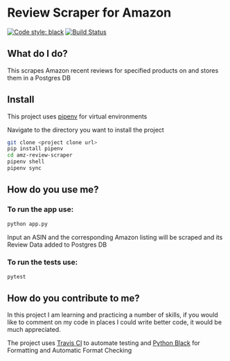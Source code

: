 Review Scraper for Amazon
===
[![Code style: black](https://img.shields.io/badge/code%20style-black-000000.svg)](https://github.com/ambv/black) [![Build Status](https://travis-ci.org/AlanSwenson/amz-review-scraper.svg?branch=master)](https://travis-ci.org/AlanSwenson/amz-review-scraper)

## What do I do?

This scrapes Amazon recent reviews for specified products on and stores them in a Postgres DB

## Install

This project uses [pipenv](https://github.com/pypa/pipenv) for virtual environments

Navigate to the directory you want to install the project

```bash
git clone <project clone url>
pip install pipenv
cd amz-review-scraper
pipenv shell
pipenv sync

```
## How do you use me?


### To run the app use:
```bash
python app.py
```

Input an ASIN and the corresponding Amazon listing will be scraped and its Review Data added to Postgres DB

### To run the tests use:
```bash
pytest
```

## How do you contribute to me?

In this project I am learning and practicing a number of skills, if you would like to comment on my code in places I could write better code, it would be much appreciated.

The project uses [Travis CI](https://travis-ci.org/) to automate testing and [Python Black](https://github.com/ambv/black) for Formatting and Automatic Format Checking
